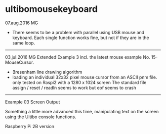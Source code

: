 # ultibomousekeyboard
07.aug.2016 MG
- There seems to be a problem with parallel using USB mouse and
keyboard. Each single function works fine, but not if they are in the same loop.
-------------------------------------------------------------------------------------------------------------- 

 03.jul.2016 MG
 Extended Example 3 incl. the latest mouse example
 No. 15-MouseCursor.
  + Bresenham line drawing algorithm
  + loading an individual 32x32 pixel mouse cursor from an ASCII pnm file.
 only tested on Raspi2 with a 1280 x 1024 screen
 The standard file assign / reset / readln seems to work but eof seems to crash
--------------------------------------------------

Example 03 Screen Output

Something a little more advanced this time, manipulating text on the screen using the Ultibo console functions.

Raspberry Pi 2B version
